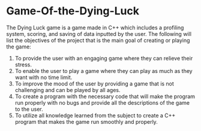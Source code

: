 # Game-Of-the-Dying-Luck

The Dying Luck game is a game made in C++ which includes a profiling system, scoring,
and saving of data inputted by the user. The following will list the objectives of the project that is
the main goal of creating or playing the game:
1. To provide the user with an engaging game where they can relieve their stress.
2. To enable the user to play a game where they can play as much as they want with no time
limit.
3. To improve the mood of the user by providing a game that is not challenging and can be
played by all ages.
4. To create a program with the necessary code that will make the program run properly with
no bugs and provide all the descriptions of the game to the user.
5. To utilize all knowledge learned from the subject to create a C++ program that makes the
game run smoothly and properly.
